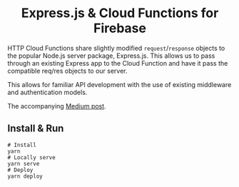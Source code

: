 <div align="center">

# Express.js & Cloud Functions for Firebase

</div>

HTTP Cloud Functions share slightly modified `request`/`response` objects to the popular Node.js server package, Express.js. This allows us to pass through an existing Express app to the Cloud Function and have it pass the compatible req/res objects to our server.

This allows for familiar API development with the use of existing middleware and authentication models.

The accompanying [Medium post][medium-express].

[medium-express]: https://medium.com/@jthegedus/express-js-on-cloud-functions-for-firebase-f76b5506179

## Install & Run

```shell
# Install
yarn
# Locally serve
yarn serve
# Deploy
yarn deploy
```
